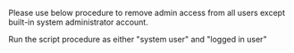 Please use below procedure to remove admin access from all users except built-in system administrator account.

Run the script procedure as either "system user"  and "logged in user"